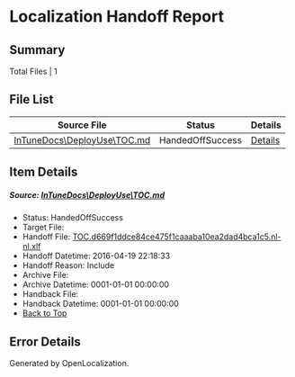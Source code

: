 # <a name='report-top'></a> Localization Handoff Report

## Summary
 Total Files | 1

## File List
 Source File | Status | Details 
 ----------- | ------ | ------- 
 [InTuneDocs\DeployUse\TOC.md](https://github.com/Microsoft/IntuneDocs-pr/blob/20cfc3fec2e4554ca83250b6446b94facbbf97e3/InTuneDocs/DeployUse/TOC.md) | HandedOffSuccess | [Details](#943c28c1b4ceeb1344198d6db812dc16df5658f3291)

## Item Details
##### <a name='943c28c1b4ceeb1344198d6db812dc16df5658f3291'></a> Source: [InTuneDocs\DeployUse\TOC.md](https://github.com/Microsoft/IntuneDocs-pr/blob/20cfc3fec2e4554ca83250b6446b94facbbf97e3/InTuneDocs/DeployUse/TOC.md)
* Status: HandedOffSuccess
* Target File: 
* Handoff File: [TOC.d669f1ddce84ce475f1caaaba10ea2dad4bca1c5.nl-nl.xlf](https://github.com/Microsoft/EM.handoff/blob/48f7b03fda6617f03c02d621acdf4cdda79d472b/ol-handoff/Microsoft/IntuneDocs-pr.nl-nl/master/TOC.d669f1ddce84ce475f1caaaba10ea2dad4bca1c5.nl-nl.xlf)
* Handoff Datetime: 2016-04-19 22:18:33
* Handoff Reason: Include
* Archive File: 
* Archive Datetime: 0001-01-01 00:00:00
* Handback File: 
* Handback Datetime: 0001-01-01 00:00:00
* [Back to Top](#report-top)


## Error Details

Generated by OpenLocalization.

